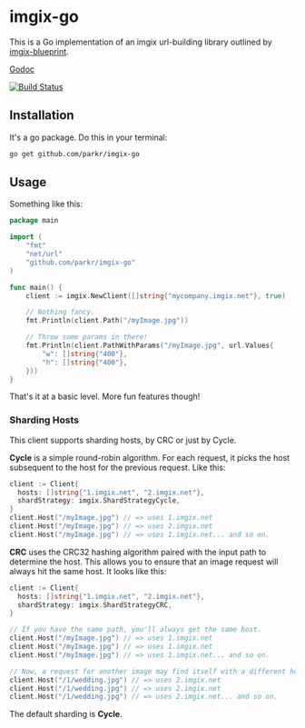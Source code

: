 # imgix-go

This is a Go implementation of an imgix url-building library outlined by
[imgix-blueprint](https://github.com/imgix/imgix-blueprint).

[Godoc](https://godoc.org/github.com/parkr/imgix-go)

[![Build Status](https://travis-ci.org/parkr/imgix-go.svg?branch=master)](https://travis-ci.org/parkr/imgix-go)

## Installation

It's a go package. Do this in your terminal:

```bash
go get github.com/parkr/imgix-go
```

## Usage

Something like this:

```go
package main

import (
    "fmt"
    "net/url"
    "github.com/parkr/imgix-go"
)

func main() {
    client := imgix.NewClient([]string{"mycompany.imgix.net"}, true)

    // Nothing fancy.
    fmt.Println(client.Path("/myImage.jpg"))

    // Throw some params in there!
    fmt.Println(client.PathWithParams("/myImage.jpg", url.Values{
        "w": []string{"400"},
        "h": []string{"400"},
    }))
}
```

That's it at a basic level. More fun features though!

### Sharding Hosts

This client supports sharding hosts, by CRC or just by Cycle.

**Cycle** is a simple round-robin algorithm. For each request, it picks the
host subsequent to the host for the previous request. Like this:

```go
client := Client{
  hosts: []string{"1.imgix.net", "2.imgix.net"},
  shardStrategy: imgix.ShardStrategyCycle,
}
client.Host("/myImage.jpg") // => uses 1.imgix.net
client.Host("/myImage.jpg") // => uses 2.imgix.net
client.Host("/myImage.jpg") // => uses 1.imgix.net... and so on.
```

**CRC** uses the CRC32 hashing algorithm paired with the input path to
determine the host. This allows you to ensure that an image request will
always hit the same host. It looks like this:

```go
client := Client{
  hosts: []string{"1.imgix.net", "2.imgix.net"},
  shardStrategy: imgix.ShardStrategyCRC,
}

// If you have the same path, you'll always get the same host.
client.Host("/myImage.jpg") // => uses 1.imgix.net
client.Host("/myImage.jpg") // => uses 1.imgix.net
client.Host("/myImage.jpg") // => uses 1.imgix.net... and so on.

// Now, a request for another image may find itself with a different host:
client.Host("/1/wedding.jpg") // => uses 2.imgix.net
client.Host("/1/wedding.jpg") // => uses 2.imgix.net
client.Host("/1/wedding.jpg") // => uses 2.imgix.net... and so on.
```

The default sharding is **Cycle**.
